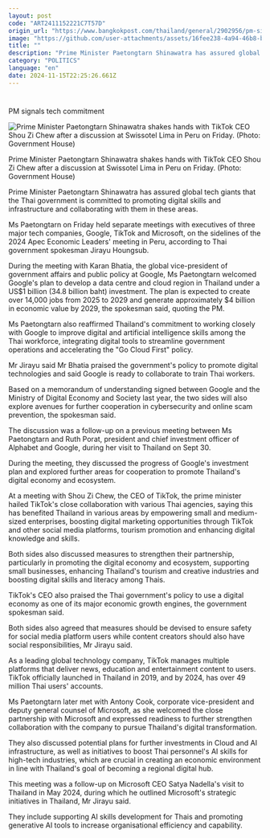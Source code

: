 ```yaml
---
layout: post
code: "ART2411152221C7T57D"
origin_url: "https://www.bangkokpost.com/thailand/general/2902956/pm-signals-tech-commitment"
image: "https://github.com/user-attachments/assets/16fee238-4a94-46b8-bf63-b2128e6a27d0"
title: ""
description: "Prime Minister Paetongtarn Shinawatra has assured global tech giants that the Thai government is committed to promoting digital skills and infrastructure and collaborating with them in these areas."
category: "POLITICS"
language: "en"
date: 2024-11-15T22:25:26.661Z
---
```


# 

PM signals tech commitment

![Prime Minister Paetongtarn Shinawatra shakes hands with TikTok CEO Shou Zi Chew after a discussion at Swissotel Lima in Peru on Friday. (Photo: Government House)](https://github.com/user-attachments/assets/cac5f2b5-b32d-4a50-9436-9f426f5477dc)

Prime Minister Paetongtarn Shinawatra shakes hands with TikTok CEO Shou Zi Chew after a discussion at Swissotel Lima in Peru on Friday. (Photo: Government House)

Prime Minister Paetongtarn Shinawatra has assured global tech giants that the Thai government is committed to promoting digital skills and infrastructure and collaborating with them in these areas.

Ms Paetongtarn on Friday held separate meetings with executives of three major tech companies, Google, TikTok and Microsoft, on the sidelines of the 2024 Apec Economic Leaders' meeting in Peru, according to Thai government spokesman Jirayu Houngsub.

During the meeting with Karan Bhatia, the global vice-president of government affairs and public policy at Google, Ms Paetongtarn welcomed Google's plan to develop a data centre and cloud region in Thailand under a US$1 billion (34.8 billion baht) investment. The plan is expected to create over 14,000 jobs from 2025 to 2029 and generate approximately $4 billion in economic value by 2029, the spokesman said, quoting the PM.

Ms Paetongtarn also reaffirmed Thailand's commitment to working closely with Google to improve digital and artificial intelligence skills among the Thai workforce, integrating digital tools to streamline government operations and accelerating the "Go Cloud First" policy.

Mr Jirayu said Mr Bhatia praised the government's policy to promote digital technologies and said Google is ready to collaborate to train Thai workers.

Based on a memorandum of understanding signed between Google and the Ministry of Digital Economy and Society last year, the two sides will also explore avenues for further cooperation in cybersecurity and online scam prevention, the spokesman said.

The discussion was a follow-up on a previous meeting between Ms Paetongtarn and Ruth Porat, president and chief investment officer of Alphabet and Google, during her visit to Thailand on Sept 30.

During the meeting, they discussed the progress of Google's investment plan and explored further areas for cooperation to promote Thailand's digital economy and ecosystem.

At a meeting with Shou Zi Chew, the CEO of TikTok, the prime minister hailed TikTok's close collaboration with various Thai agencies, saying this has benefited Thailand in various areas by empowering small and medium-sized enterprises, boosting digital marketing opportunities through TikTok and other social media platforms, tourism promotion and enhancing digital knowledge and skills.

Both sides also discussed measures to strengthen their partnership, particularly in promoting the digital economy and ecosystem, supporting small businesses, enhancing Thailand's tourism and creative industries and boosting digital skills and literacy among Thais.

TikTok's CEO also praised the Thai government's policy to use a digital economy as one of its major economic growth engines, the government spokesman said.

Both sides also agreed that measures should be devised to ensure safety for social media platform users while content creators should also have social responsibilities, Mr Jirayu said.

As a leading global technology company, TikTok manages multiple platforms that deliver news, education and entertainment content to users. TikTok officially launched in Thailand in 2019, and by 2024, has over 49 million Thai users' accounts.

Ms Paetongtarn later met with Antony Cook, corporate vice-president and deputy general counsel of Microsoft, as she welcomed the close partnership with Microsoft and expressed readiness to further strengthen collaboration with the company to pursue Thailand's digital transformation.

They also discussed potential plans for further investments in Cloud and AI infrastructure, as well as initiatives to boost Thai personnel's AI skills for high-tech industries, which are crucial in creating an economic environment in line with Thailand's goal of becoming a regional digital hub.

This meeting was a follow-up on Microsoft CEO Satya Nadella's visit to Thailand in May 2024, during which he outlined Microsoft's strategic initiatives in Thailand, Mr Jirayu said.

They include supporting AI skills development for Thais and promoting generative AI tools to increase organisational efficiency and capability.